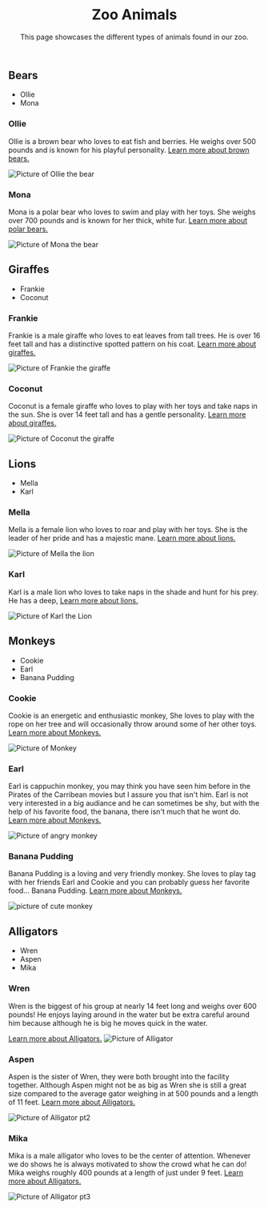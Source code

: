 <!DOCTYPE html>
<html lang="en">
<head>
  <meta charset="UTF-8">
  <title>Zoo Animals</title>
</head>
<body>
  <!-- Main header of the page -->
  <header>
    <h1>Zoo Animals</h1>
    <p>This page showcases the different types of animals found in our zoo.</p>
  </header>

  <!-- Section for bears -->
  <section>
    <h2>Bears</h2>
    <ul>
      <li>Ollie</li>
      <li>Mona</li>
    </ul>
    <article>
      <h3>Ollie</h3>
      <p>Ollie is a brown bear who loves to eat fish and berries. He weighs over 500 pounds and is known for his playful personality. <a href="https://en.wikipedia.org/wiki/Brown_bear">Learn more about brown bears.</a></p>
      <img src="http://bearwithus.org/wp-content/uploads/2012/09/Cahrlie-Russell-aBiscuit-.jpg" alt="Picture of Ollie the bear">
    </article>
    <article>
      <h3>Mona</h3>
      <p>Mona is a polar bear who loves to swim and play with her toys. She weighs over 700 pounds and is known for her thick, white fur. <a href="https://en.wikipedia.org/wiki/Polar_bear">Learn more about polar bears.</a></p>
      <img src="https://c4.wallpaperflare.com/wallpaper/604/847/733/polar-bear-4k-screensavers-backgrounds-wallpaper-preview.jpg" alt="Picture of Mona the bear">
    </article>
  </section>

  <!-- Section for giraffes -->
  <section>
    <h2>Giraffes</h2>
    <ul>
      <li>Frankie</li>
      <li>Coconut</li>
    </ul>
    <article>
      <h3>Frankie</h3>
      <p>Frankie is a male giraffe who loves to eat leaves from tall trees. He is over 16 feet tall and has a distinctive spotted pattern on his coat. <a href="https://en.wikipedia.org/wiki/Giraffe">Learn more about giraffes.</a></p>
      <img src="https://c4.wallpaperflare.com/wallpaper/280/713/216/animals-giraffe-wallpaper-preview.jpg" alt="Picture of Frankie the giraffe">
    </article>
    <article>
      <h3>Coconut</h3>
      <p>Coconut is a female giraffe who loves to play with her toys and take naps in the sun. She is over 14 feet tall and has a gentle personality. <a href="https://en.wikipedia.org/wiki/Giraffe">Learn more about giraffes.</a></p>
      <img src="https://www.zoochat.com/community/media/cape-giraffe.422619/full" alt="Picture of Coconut the giraffe">
    </article>
  </section>

  <!-- Section for lions -->
  <section>
    <h2>Lions</h2>
    <ul>
      <li>Mella</li>
      <li>Karl</li>
    </ul>
    <article>
      <h3>Mella</h3>
      <p>Mella is a female lion who loves to roar and play with her toys. She is the leader of her pride and has a majestic mane. <a href="https://en.wikipedia.org/wiki/Lion">Learn more about lions.</a></p>
      <img src="https://c4.wallpaperflare.com/wallpaper/182/959/777/lion-lioness-sit-predator-wallpaper-thumb.jpg" alt="Picture of Mella the lion">
    </article>
    <article>
      <h3>Karl</h3>
      <p>Karl is a male lion who loves to take naps in the shade and hunt for his prey. He has a deep, <a href="https://en.wikipedia.org/wiki/Lion">Learn more about lions.</a></p>
      <img src="https://thumbs.dreamstime.com/b/león-hermoso-con-los-ojos-cerrados-que-descansan-en-la-puesta-del-sol-y-leo-panthera-mentira-hierba-disfruta-de-rayos-pasados-151389451.jpg" alt="Picture of Karl the Lion">
    </article>
      </section>


<!-- Section for Monkeys -->

<section>
    <h2>Monkeys</h2>
    <ul>
      <li>Cookie</li>
      <li>Earl</li>
      <li>Banana Pudding</li>
    </ul>
    <article>
      <h3>Cookie</h3>
      <p>Cookie is an energetic and enthusiastic monkey, She loves to play with the rope on her tree and will occasionally throw around some of her other toys.  <a href="https://en.wikipedia.org/wiki/Monkey">Learn more about Monkeys.</a></p>
      <img src="https://www.zoochat.com/community/media/campbells-monkey-cercopithecus-campbelli.495647/full" alt="Picture of Monkey">
    </article>
    <article>
      <h3>Earl</h3>
      <p>Earl is cappuchin monkey, you may think you have seen him before in the Pirates of the Carribean movies but I assure you that isn't him. Earl is not very interested in a big audiance and he can sometimes be shy, but with the help of his favorite food, the banana, there isn't much that he wont do.  <a href="https://en.wikipedia.org/wiki/Monkey">Learn more about Monkeys.</a></p>
      <img src="https://i.pinimg.com/550x/33/ee/0a/33ee0afe4eb177862ba31cca647130bd.jpg" alt="Picture of angry monkey">
    </article>
    <article>
        <h3>Banana Pudding</h3>
        <p> Banana Pudding is a loving and very friendly monkey. She loves to play tag with her friends Earl and Cookie and you can probably guess her favorite food... Banana Pudding. <a href="https://en.wikipedia.org/wiki/Monkey">Learn more about Monkeys.</a></p>
        <img src="https://randyclarkleadership.com/wp-content/uploads/2020/03/monkey-mirror.jpg" alt="picture of cute monkey">
      </article>
  </section>

  <!-- Section for Alligators -->

<section>
    <h2>Alligators</h2>
    <ul>
      <li>Wren</li>
      <li>Aspen</li>
      <li>Mika</li>
    </ul>
    <article>
      <h3>Wren</h3>
      <p>Wren is the biggest of his group at nearly 14 feet long and weighs over 600 pounds! He enjoys laying around in the water but be extra careful around him because although he is big he moves quick in the water.</a></p> <a href="https://en.wikipedia.org/wiki/Alligator">Learn more about Alligators.</a>
      <img src="https://images.foxtv.com/static.fox35orlando.com/www.fox35orlando.com/content/uploads/2021/04/764/432/14454207155_3b919efba8_k.jpg?ve=1&tl=1" alt="Picture of Alligator">
    </article>
    <article>
      <h3>Aspen</h3>
      <p>Aspen is the sister of Wren, they were both brought into the facility together. Although Aspen might not be as big as Wren she is still a great size compared to the average gator weighing in at 500 pounds and a length of 11 feet.  <a href="https://en.wikipedia.org/wiki/Alligator">Learn more about Alligators.</a></p>
      <img src="https://patch.com/img/cdn20/shutterstock/24559556/20220717/091016/styles/patch_image/public/shutterstock-450840892___17090931326.jpg" alt="Picture of Alligator pt2">
    </article>
    <article>
        <h3>Mika</h3>
        <p>Mika is a male alligator who loves to be the center of attention. Whenever we do shows he is always motivated to show the crowd what he can do! Mika weighs roughly 400 pounds at a length of just under 9 feet. <a href="https://en.wikipedia.org/wiki/Alligator">Learn more about Alligators.</a></p>
        <img src="https://www.mercurynews.com/wp-content/uploads/2021/10/sjm-7700_88467298.jpg?w=528" alt="Picture of Alligator pt3">
      </article>
  </section>
